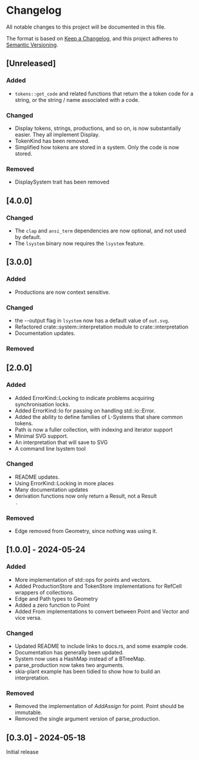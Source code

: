 # Changelog

All notable changes to this project will be documented in this file.

The format is based on [Keep a Changelog](https://keepachangelog.com/en/1.1.0/),
and this project adheres to [Semantic Versioning](https://semver.org/spec/v2.0.0.html).

## [Unreleased]

### Added

* `tokens::get_code` and related functions that return the a token code 
  for a string, or the string / name associated with a code.

### Changed

* Display tokens, strings, productions, and so on, is now substantially easier. They all implement 
  Display.
* TokenKind has been removed. 
* Simplified how tokens are stored in a system. Only the code is now stored.

### Removed

* DisplaySystem trait has been removed
 

## [4.0.0]

### Changed

* The `clap` and `ansi_term` dependencies are now optional, and not used by default.
* The `lsystem` binary now requires the `lsystem` feature. 

## [3.0.0]

### Added
* Productions are now context sensitive. 

### Changed
* the --output flag in `lsystem` now has a default value of `out.svg`.
* Refactored crate::system::interpretation module to crate::interpretation 
* Documentation updates.

### Removed

## [2.0.0]

### Added
- Added ErrorKind::Locking to indicate problems acquiring synchronisation locks.
- Added ErrorKind::Io for passing on handling std::io::Error.
- Added the ability to define families of L-Systems that share common tokens.
- Path is now a fuller collection, with indexing and iterator support
- Minimal SVG support. 
- An interpretation that will save to SVG
- A command line lsystem tool

### Changed
- README updates.
- Using ErrorKind::Locking in more places
- Many documentation updates
- derivation functions now only return a Result, not a Result<Option>.

### Removed
- Edge removed from Geometry, since nothing was using it. 

## [1.0.0] - 2024-05-24

### Added

- More implementation of std::ops for points and vectors.
- Added ProductionStore and TokenStore implementations for RefCell wrappers of collections.
- Edge and Path types to Geometry
- Added a zero function to Point
- Added From implementations to convert between Point and Vector and vice versa. 

### Changed

- Updated README to include links to docs.rs, and some example code. 
- Documentation has generally been updated.
- System now uses a HashMap instead of a BTreeMap.
- parse_production now takes two arguments.
- skia-plant example has been tidied to show how to build
  an interpretation.

### Removed

- Removed the implementation of *AddAssign* for point. Point should be immutable.
- Removed the single argument version of parse_production.

## [0.3.0] - 2024-05-18

Initial release
